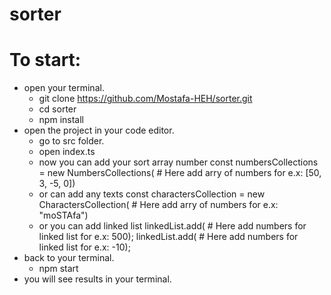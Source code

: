 # sorter

# To start:

- open your terminal.
  - git clone https://github.com/Mostafa-HEH/sorter.git
  - cd sorter
  - npm install
- open the project in your code editor.
  - go to src folder.
  - open index.ts
  - now you can add your sort array
    number const numbersCollections = new NumbersCollections( # Here add arry of numbers for e.x: [50, 3, -5, 0])
  - or can add any texts
    const charactersCollection = new CharactersCollection( # Here add arry of numbers for e.x: "moSTAfa")
  - or you can add linked list
    linkedList.add( # Here add numbers for linked list for e.x: 500);
    linkedList.add( # Here add numbers for linked list for e.x: -10);
- back to your terminal.
  - npm start
- you will see results in your terminal.
